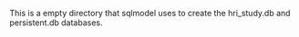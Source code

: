 This is a empty directory that sqlmodel uses to create the hri_study.db and persistent.db databases.